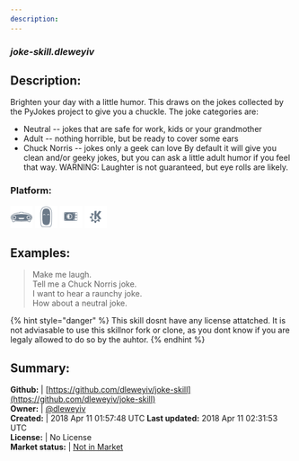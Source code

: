 ```yaml
---
description: 
---
```


### _joke-skill.dleweyiv_  
## Description:  
Brighten your day with a little humor.  This draws on the jokes collected by the PyJokes project to give you a chuckle.
The joke categories are:
* Neutral -- jokes that are safe for work, kids or your grandmother
* Adult -- nothing horrible, but be ready to cover some ears
* Chuck Norris -- jokes only a geek can love
By default it will give you clean and/or geeky jokes, but you can ask a little adult humor if you feel that way.
WARNING:  Laughter is not guaranteed, but eye rolls are likely.  
### Platform:  
 ![Mark I](../.gitbook/assets/mark-1-icon.png)  ![Mark II](../.gitbook/assets/mark-2-icon.png)  ![Picroft](../.gitbook/assets/picroft-icon.png)  ![plasmoid](../.gitbook/assets/kde.png)   
  
## Examples:  
> Make me laugh.  
> Tell me a Chuck Norris joke.  
> I want to hear a raunchy joke.  
> How about a neutral joke.  
  
{% hint style="danger" %}
This skill dosnt have any license attatched. It is not adviasable to use this skillnor fork or clone, as you dont know if you are legaly allowed to do so by the auhtor.
{% endhint %}
  
## Summary:  
**Github:** | [https://github.com/dleweyiv/joke-skill](https://github.com/dleweyiv/joke-skill)  
**Owner:** | [@dleweyiv](https://github.com/dleweyiv)  
**Created:** | 2018 Apr 11 01:57:48 UTC  **Last updated:** 2018 Apr 11 02:31:53 UTC  
**License:** | No License  
**Market status:** | [Not in Market](https://market.mycroft.ai/skill/)  
